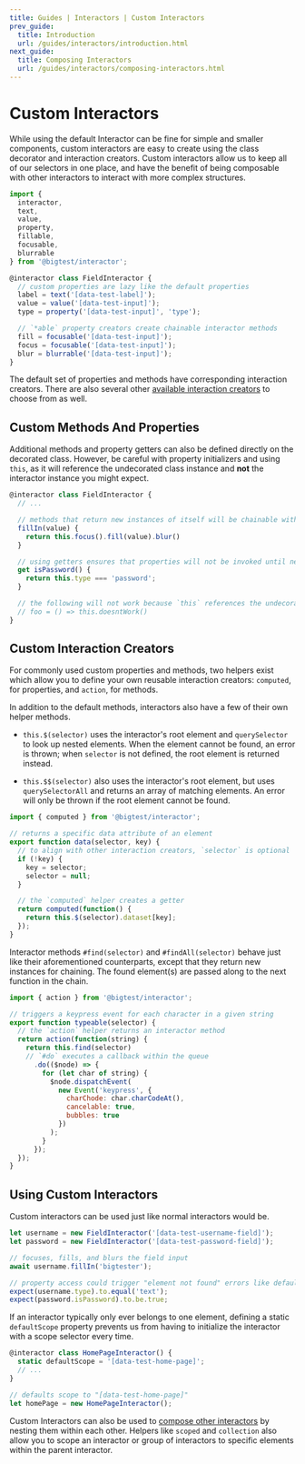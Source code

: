 ```yaml
---
title: Guides | Interactors | Custom Interactors
prev_guide:
  title: Introduction
  url: /guides/interactors/introduction.html
next_guide:
  title: Composing Interactors
  url: /guides/interactors/composing-interactors.html
---
```


# Custom Interactors

While using the default Interactor can be fine for simple and smaller
components, custom interactors are easy to create using the class
decorator and interaction creators. Custom interactors allow us to
keep all of our selectors in one place, and have the benefit of being
composable with other interactors to interact with more complex
structures.

``` javascript
import {
  interactor,
  text,
  value,
  property,
  fillable,
  focusable,
  blurrable
} from '@bigtest/interactor';

@interactor class FieldInteractor {
  // custom properties are lazy like the default properties
  label = text('[data-test-label]');
  value = value('[data-test-input]');
  type = property('[data-test-input]', 'type');

  // `*able` property creators create chainable interactor methods
  fill = focusable('[data-test-input]');
  focus = focusable('[data-test-input]');
  blur = blurrable('[data-test-input]');
}
```

The default set of properties and methods have corresponding
interaction creators. There are also several other [available
interaction creators](/guides/interactors/available-interactions/#property-creators)
to choose from as well.

## Custom Methods And Properties

Additional methods and property getters can also be defined directly
on the decorated class. However, be careful with property initializers
and using `this`, as it will reference the undecorated class instance
and **not** the interactor instance you might expect.

``` javascript
@interactor class FieldInteractor {
  // ...

  // methods that return new instances of itself will be chainable with other methods
  fillIn(value) {
    return this.focus().fill(value).blur()
  }

  // using getters ensures that properties will not be invoked until necessary
  get isPassword() {
    return this.type === 'password';
  }

  // the following will not work because `this` references the undecorated class
  // foo = () => this.doesntWork()
}
```

## Custom Interaction Creators

For commonly used custom properties and methods, two helpers exist
which allow you to define your own reusable interaction creators:
`computed`, for properties, and `action`, for methods.

In addition to the default methods, interactors also have a few of
their own helper methods.

- `this.$(selector)` uses the interactor's root element and
  `querySelector` to look up nested elements. When the element cannot
  be found, an error is thrown; when `selector` is not defined, the
  root element is returned instead.

- `this.$$(selector)` also uses the interactor's root element, but uses
  `querySelectorAll` and returns an array of matching elements. An
  error will only be thrown if the root element cannot be found.

``` javascript
import { computed } from '@bigtest/interactor';

// returns a specific data attribute of an element
export function data(selector, key) {
  // to align with other interaction creators, `selector` is optional
  if (!key) {
    key = selector;
    selector = null;
  }

  // the `computed` helper creates a getter
  return computed(function() {
    return this.$(selector).dataset[key];
  });
}
```

Interactor methods `#find(selector)` and `#findAll(selector)` behave
just like their aforementioned counterparts, except that they return
new instances for chaining. The found element(s) are passed along to
the next function in the chain.

``` javascript
import { action } from '@bigtest/interactor';

// triggers a keypress event for each character in a given string
export function typeable(selector) {
  // the `action` helper returns an interactor method
  return action(function(string) {
    return this.find(selector)
    // `#do` executes a callback within the queue
      .do(($node) => {
        for (let char of string) {
          $node.dispatchEvent(
            new Event('keypress', {
              charChode: char.charCodeAt(),
              cancelable: true,
              bubbles: true
            })
          );
        }
      });
  });
}
```

## Using Custom Interactors

Custom interactors can be used just like normal interactors would be.

``` javascript
let username = new FieldInteractor('[data-test-username-field]');
let password = new FieldInteractor('[data-test-password-field]');

// focuses, fills, and blurs the field input
await username.fillIn('bigtester');

// property access could trigger "element not found" errors like default properties
expect(username.type).to.equal('text');
expect(password.isPassword).to.be.true;
```

If an interactor typically only ever belongs to one element, defining
a static `defaultScope` property prevents us from having to initialize
the interactor with a scope selector every time.

``` javascript
@interactor class HomePageInteractor() {
  static defaultScope = '[data-test-home-page]';
  // ...
}

// defaults scope to "[data-test-home-page]"
let homePage = new HomePageInteractor();
```

Custom Interactors can also be used to [compose other
interactors](/guides/interactors/composing-interactors/) by nesting
them within each other. Helpers like `scoped` and `collection` also
allow you to scope an interactor or group of interactors to specific
elements within the parent interactor.
